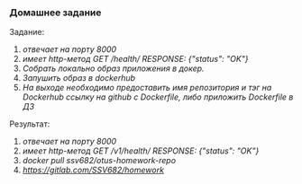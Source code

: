 ### Домашнее задание 

Задание:
1. *отвечает на порту 8000*
2. *имеет http-метод*
*GET /health/*
*RESPONSE: {"status": "OK"}*
3. *Cобрать локально образ приложения в докер.*
4. *Запушить образ в dockerhub*
5. *На выходе необходимо предоставить имя репозитория и тэг на Dockerhub*
*ссылку на github c Dockerfile, либо приложить Dockerfile в ДЗ*


 Результат: 

1. *отвечает на порту 8000*
2. *имеет http-метод*
   *GET /v1/health/*
   *RESPONSE: {"status": "OK"}*
3. *docker pull ssv682/otus-homework-repo*
4. *https://gitlab.com/SSV682/homework*
